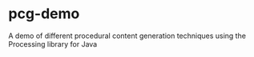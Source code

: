 # pcg-demo
A demo of different procedural content generation techniques using the Processing library for Java
